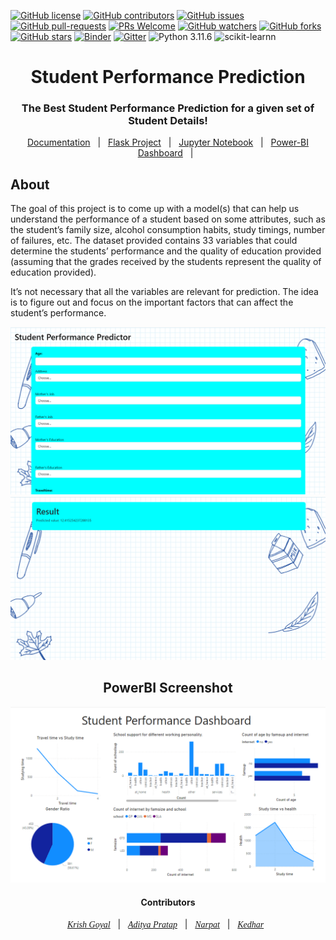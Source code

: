[![GitHub license](https://img.shields.io/github/license/Krishnaa-tech/Howards-students-performance)](https://github.com/Krishnaa-tech/Howards-students-performance/blob/main/LICENSE)
[![GitHub contributors](https://img.shields.io/github/contributors/Krishnaa-tech/Howards-students-performance.svg)](https://GitHub.com/Krishnaa-tech/Howards-students-performance/graphs/contributors/)
[![GitHub issues](https://img.shields.io/github/issues/Krishnaa-tech/Howards-students-performance.svg)](https://GitHub.com/Krishnaa-tech/Howards-students-performance/issues/)
[![GitHub pull-requests](https://img.shields.io/github/issues-pr/Krishnaa-tech/Howards-students-performance.svg)](https://GitHub.com/Krishnaa-tech/Howards-students-performance/pulls/)
[![PRs Welcome](https://img.shields.io/badge/PRs-welcome-brightgreen.svg?style=flat-square)](http://makeapullrequest.com)
[![GitHub watchers](https://img.shields.io/github/watchers/Krishnaa-tech/Howards-students-performance.svg?style=social&label=Watch)](https://GitHub.com/Krishnaa-tech/Howards-students-performance/watchers/)
[![GitHub forks](https://img.shields.io/github/forks/Krishnaa-tech/Howards-students-performance.svg?style=social&label=Fork)](https://GitHub.com/Krishnaa-tech/Howards-students-performance/network/)
[![GitHub stars](https://img.shields.io/github/stars/Krishnaa-tech/Howards-students-performance.svg?style=social&label=Star)](https://GitHub.com/Krishnaa-tech/Howards-students-performance/stargazers/)
[![Binder](https://mybinder.org/badge_logo.svg)](https://mybinder.org/v2/gh/Krishnaa-tech/Howards-students-performance/HEAD)
[![Gitter](https://badges.gitter.im/Krishnaa-tech/Howards-students-performance.svg)](https://gitter.im/Krishnaa-tech/Howards-students-performance?utm_source=badge&utm_medium=badge&utm_campaign=pr-badge)
![Python 3.11.6](https://img.shields.io/badge/Python-3.11-brightgreen.svg) ![scikit-learnn](https://img.shields.io/badge/Library-Scikit_Learn-orange.svg)

<div align="center">
  <h1>Student Performance Prediction</h1>
  <h3>The Best Student Performance Prediction for a given set of Student Details!</h3>
</div>

<p align="center">
  <a href="/Documendation">Documentation</a> &#xa0; | &#xa0;
  <a href="/Flask Project">Flask Project</a> &#xa0; | &#xa0;
  <a href="/Notebook">Jupyter Notebook</a> &#xa0; | &#xa0;
  <a href="Documentation/dashboard.png">Power-BI Dashboard</a> &#xa0; | &#xa0;
</p>

## About ##

The goal of this project is to come up with a model(s) that can help us understand the performance of a student based on some attributes, such as the student’s family size, alcohol consumption habits, study timings, number of failures, etc. The dataset provided contains 33 variables that could determine the students’ performance and the quality of education provided (assuming that the grades received by the students represent the quality of education provided). 

It’s not necessary that all the variables are relevant for prediction. The idea is to figure out and focus on the important factors that can affect the student’s performance. 

<div align="center" id="top">
  <img src="Flask Project/static/img/img1.png" width="900" alt="Profile Readme Generator" />
  
  <img src="Flask Project/static/img/img2.png" width="900" alt="Profile Readme Generator" />
</div>

<div align="center" id="top">
  <h2> PowerBI Screenshot </h2>
  <img src="Flask Project/static/img/dashboard.png" width="900" alt="Profile Readme Generator"/>
</div>

<h4 align="center"> Contributors </h4>
<p align="center">
  <a href="https://github.com/krishnaa-tech" style="font-family: Georgia, serif; font-style: italic;">Krish Goyal</a> &#xa0; | &#xa0;
  <a href="https://github.com/Aditya22112303" style="font-family: Georgia, serif; font-style: italic;">Aditya Pratap</a> &#xa0; | &#xa0;
  <a href="https://github.com/narpatk78" style="font-family: Georgia, serif; font-style: italic;">Narpat</a> &#xa0; | &#xa0;
  <a href="https://github.com/Kedhar-K" style="font-family: Georgia, serif; font-style: italic;">Kedhar</a> &#xa0; 
</p>
